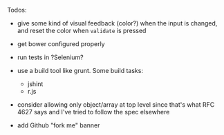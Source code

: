 Todos:

 - give some kind of visual feedback (color?) when the input is changed,
   and reset the color when `validate` is pressed
 - get bower configured properly
 - run tests in ?Selenium?
 - use a build tool like grunt. Some build tasks:
 
   - jshint
   - r.js

 - consider allowing only object/array at top level since that's what
   RFC 4627 says and I've tried to follow the spec elsewhere
 - add Github "fork me" banner
